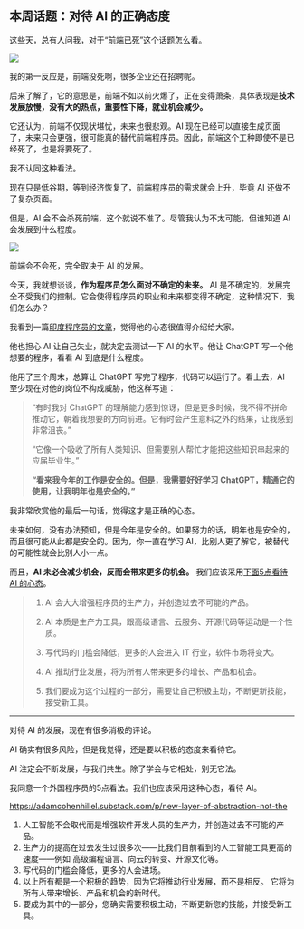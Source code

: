 ## 本周话题：对待 AI 的正确态度

这些天，总有人问我，对于“[前端已死](https://www.baidu.com/s?wd=%E5%89%8D%E7%AB%AF%E5%B7%B2%E6%AD%BB)”这个话题怎么看。

![](https://cdn.beekka.com/blogimg/asset/202305/bg2023051607.webp)

我的第一反应是，前端没死啊，很多企业还在招聘呢。

后来了解了，它的意思是，前端不如以前火爆了，正在变得萧条，具体表现是**技术发展放慢，没有大的热点，重要性下降，就业机会减少。**

它还认为，前端不仅现状堪忧，未来也很悲观。AI 现在已经可以直接生成页面了，未来只会更强，很可能真的替代前端程序员。因此，前端这个工种即使不是已经死了，也是将要死了。

我不认同这种看法。

现在只是低谷期，等到经济恢复了，前端程序员的需求就会上升，毕竟 AI 还做不了复杂页面。

但是，AI 会不会杀死前端，这个就说不准了。尽管我认为不太可能，但谁知道 AI 会发展到什么程度。

![](https://cdn.beekka.com/blogimg/asset/202305/bg2023051303.webp)

前端会不会死，完全取决于 AI 的发展。

今天，我就想谈谈，**作为程序员怎么面对不确定的未来。** AI 是不确定的，发展完全不受我们的控制。它会使得程序员的职业和未来都变得不确定，这种情况下，我们怎么办？

我看到一篇[印度程序员的文章](https://github.com/ixaxaar/VardaGPT/blob/master/STORY.md)，觉得他的心态很值得介绍给大家。

他也担心 AI 让自己失业，就决定去测试一下 AI 的水平。他让 ChatGPT 写一个他想要的程序，看看 AI 到底是什么程度。

他用了三个周末，总算让 ChatGPT 写完了程序，代码可以运行了。看上去，AI 至少现在对他的岗位不构成威胁，他这样写道：

> “有时我对 ChatGPT 的理解能力感到惊讶，但是更多时候，我不得不拼命推动它，朝着我想要的方向前进。它有时会产生意料之外的结果，让我感到非常沮丧。”
> 
> “它像一个吸收了所有人类知识、但需要别人帮忙才能把这些知识串起来的应届毕业生。”
> 
> **“看来我今年的工作是安全的。但是，我需要好好学习 ChatGPT，精通它的使用，让我明年也是安全的。”**

我非常欣赏他的最后一句话，觉得这才是正确的心态。

未来如何，没有办法预知，但是今年是安全的。如果努力的话，明年也是安全的，而且很可能从此都是安全的。因为，你一直在学习 AI，比别人更了解它，被替代的可能性就会比别人小一点。

而且，**AI 未必会减少机会，反而会带来更多的机会。** 我们应该采用[下面5点看待 AI 的心态](https://adamcohenhillel.substack.com/p/new-layer-of-abstraction-not-the)。

> 1. AI 会大大增强程序员的生产力，并创造过去不可能的产品。
> 
> 2. AI 本质是生产力工具，跟高级语言、云服务、开源代码等运动是一个性质。
> 
> 3. 写代码的门槛会降低，更多的人会进入 IT 行业，软件市场将变大。
>
> 4. AI 推动行业发展，将为所有人带来更多的增长、产品和机会。
> 
> 5. 我们要成为这个过程的一部分，需要让自己积极主动，不断更新技能，接受新工具。

---

对待 AI 的发展，现在有很多消极的评论。

AI 确实有很多风险，但是我觉得，还是要以积极的态度来看待它。

AI 注定会不断发展，与我们共生。除了学会与它相处，别无它法。

我同意一个外国程序员的5点看法。我们也应该采用这种心态，看待 AI。

https://adamcohenhillel.substack.com/p/new-layer-of-abstraction-not-the

1. 人工智能不会取代而是增强软件开发人员的生产力，并创造过去不可能的产品。
2. 生产力的提高在过去发生过很多次——比我们目前看到的人工智能工具更高的速度——例如 高级编程语言、向云的转变、开源文化等。
3. 写代码的门槛会降低，更多的人会进场。
4. 以上所有都是一个积极的趋势，因为它将推动行业发展，而不是相反。 它将为所有人带来增长、产品和机会的新时代。
5. 要成为其中的一部分，您确实需要积极主动，不断更新您的技能，并接受新工具。